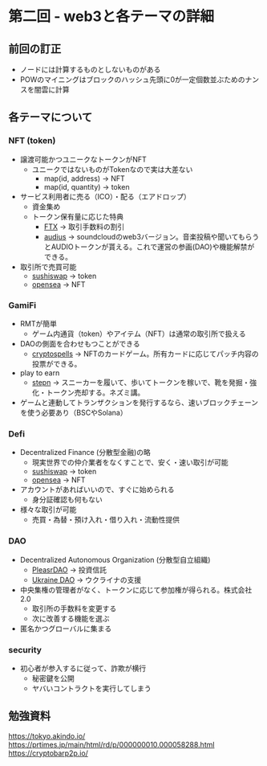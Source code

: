 # 第二回 - web3と各テーマの詳細

## 前回の訂正

- ノードには計算するものとしないものがある
- POWのマイニングはブロックのハッシュ先頭に0が一定個数並ぶためのナンスを闇雲に計算

## 各テーマについて

### NFT (token)

- 譲渡可能かつユニークなトークンがNFT
  - ユニークではないものがTokenなので実は大差ない
    - map(id, address) -> NFT
    - map(id, quantity) -> token
- サービス利用者に売る（ICO）・配る（エアドロップ）
  - 資金集め
  - トークン保有量に応じた特典
    - [FTX](https://ftx.com/ftt) -> 取引手数料の割引
    - [audius](https://audius.co/) -> soundcloudのweb3バージョン。音楽投稿や聞いてもらうとAUDIOトークンが貰える。これで運営の参画(DAO)や機能解禁ができる。
- 取引所で売買可能
  - [sushiswap](https://www.sushi.com/swap) -> token
  - [opensea](https://opensea.io/) -> NFT

### GamiFi

- RMTが簡単
  - ゲーム内通貨（token）やアイテム（NFT）は通常の取引所で扱える
- DAOの側面を合わせもつことができる
  - [cryptospells](https://cryptospells.jp/) -> NFTのカードゲーム。所有カードに応じてパッチ内容の投票ができる。
- play to earn
  - [stepn](https://stepn.com/) -> スニーカーを履いて、歩いてトークンを稼いで、靴を発掘・強化・トークン売却する。ネズミ講。
- ゲームと連動してトランザクションを発行するなら、速いブロックチェーンを使う必要あり（BSCやSolana）

### Defi

- Decentralized Finance (分散型金融)の略
  - 現実世界での仲介業者をなくすことで、安く・速い取引が可能
  - [sushiswap](https://www.sushi.com/swap) -> token
  - [opensea](https://opensea.io/) -> NFT
- アカウントがあればいいので、すぐに始められる
  - 身分証確認も何もない
- 様々な取引が可能
  - 売買・為替・預け入れ・借り入れ・流動性提供

### DAO

- Decentralized Autonomous Organization (分散型自立組織)
  - [PleasrDAO](https://pleasr.org/) -> 投資信託
  - [Ukraine DAO](https://ukraine-dao.notion.site/Ukraine-DAO-Home-Page-3a0e63c6190b4796890dec5c72a94872) -> ウクライナの支援
- 中央集権の管理者がなく、トークンに応じて参加権が得られる。株式会社2.0
  - 取引所の手数料を変更する
  - 次に改善する機能を選ぶ
- 匿名かつグローバルに集まる

### security

- 初心者が参入するに従って、詐欺が横行
  - 秘密鍵を公開
  - ヤバいコントラクトを実行してしまう

## 勉強資料

<https://tokyo.akindo.io/>
<https://prtimes.jp/main/html/rd/p/000000010.000058288.html>
<https://cryptobarp2p.io/>

